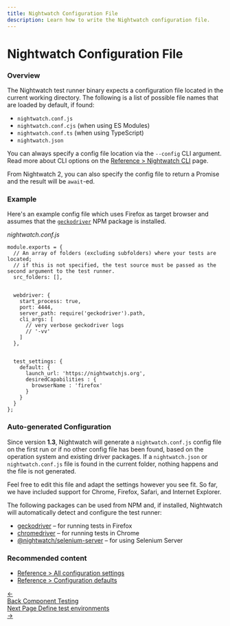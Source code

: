 ```yaml
---
title: Nightwatch Configuration File
description: Learn how to write the Nightwatch configuration file.
---
```


<div class="page-header"><h1>Nightwatch Configuration File</h1></div>

### Overview
The Nightwatch test runner binary expects a configuration file located in the current working directory. The following is a list of possible file names that are loaded by default, if found:
- `nightwatch.conf.js`
- `nightwatch.conf.cjs` (when using ES Modules)
- `nightwatch.conf.ts` (when using TypeScript)
- `nightwatch.json`

You can always specify a config file location via the `--config` CLI argument. Read more about CLI options on the [Reference > Nightwatch CLI](https://nightwatchjs.org/guide/nightwatch-cli/command-line-options.html) page.

<div class="alert alert-info">
From Nightwatch 2, you can also specify the config file to return a Promise and the result will be <code>await</code>-ed.
</div>

### Example
Here's an example config file which uses Firefox as target browser and assumes that the [`geckodriver`](https://www.npmjs.com/package/geckodriver) NPM package is installed.

<div class="sample-test"><i>nightwatch.conf.js</i>
<pre class="line-numbers" data-language="javascript"><code class="language-javascript">module.exports = {
  // An array of folders (excluding subfolders) where your tests are located;
  // if this is not specified, the test source must be passed as the second argument to the test runner.
  src_folders: [],
  <br>
  webdriver: {
    start_process: true,
    port: 4444,
    server_path: require('geckodriver').path,
    cli_args: [
      // very verbose geckodriver logs
      // '-vv'
    ]
  },
  <br>
  test_settings: {
    default: {
      launch_url: 'https://nightwatchjs.org',
      desiredCapabilities : {
        browserName : 'firefox'
      }
    }
  }
};
</code></pre></div>

### Auto-generated Configuration
Since version **1.3**, Nightwatch will generate a `nightwatch.conf.js` config file on the first run or if no other config file has been found, based on the operation system and existing driver packages.
If a `nightwatch.json` or `nightwatch.conf.js` file is found in the current folder, nothing happens and the file is not generated.

Feel free to edit this file and adapt the settings however you see fit. So far, we have included support for Chrome, Firefox, Safari, and Internet Explorer.

The following packages can be used from NPM and, if installed, Nightwatch will automatically detect and configure the test runner:

- [geckodriver][2] – for running tests in Firefox
- [chromedriver][3] – for running tests in Chrome
- [@nightwatch/selenium-server][4] – for using Selenium Server
  
[1]:    /gettingstarted/installation/#install-webdriver
[2]:    https://www.npmjs.com/package/geckodriver
[3]:    https://www.npmjs.com/package/chromedriver
[4]:    https://www.npmjs.com/package/@nightwatch/selenium-server


### Recommended content
- [Reference > All configuration settings](https://nightwatchjs.org/guide/reference/settings.html)
- [Reference > Configuration defaults](https://nightwatchjs.org/guide/reference/defaults.html)

 <div class="doc-pagination pt-40">
  <div class="previous">
    <a href="https://nightwatchjs.org/guide/concepts/component-testing.html">
      <span>←</span>
        <div class="d-flex flex-column">
          <span class="smallT">Back</span>
          <span class="bigT">Component Testing</span>
        </div>
    </a>
  </div>
  <div class="next">
    <a href="https://nightwatchjs.org/guide/configuration/define-test-environments.html">
        <div class="d-flex flex-column">
          <span class="smallT">Next Page</span>
          <span class="bigT">Define test environments</span>
        </div>
        <span>→</span>
    </a>
  </div>
</div>